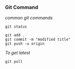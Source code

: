 ### Git Command

*common git commands*
```
git status

git add .
git commit -m "modified title"
git push -u origin
```


*To get latest*
```
git pull
```
